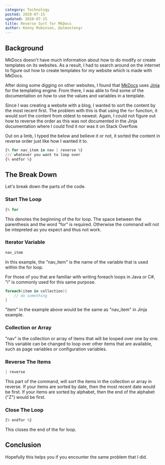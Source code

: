 ```yaml
---
category: Technology
posted: 2020-07-15
updated: 2020-07-15
title: Reverse Sort for MkDocs
author: Kenny Robinson, @almostengr
---
```


## Background

MkDocs doesn't have much information about how to do modify or create templates on its websites. As a
result, I had to search around on the internet to figure out how to create templates for my website
which is made with MkDocs.

After doing some digging on other websites, I found that
<a href="https://mkdocs.org" target="_blank">MkDocs</a> uses
<a href="https://jinja.palletsprojects.com" target="_blank">Jinja</a> for the templating engine.
From there, I was able to find some of the documentation on how to use the values and variables
in a template.

Since I was creating a website with a blog, I wanted to sort the content by the most recent first.
The problem with this is that using the ```for``` function, it would sort the content from oldest to
newest. Again, I could not figure out how to reverse the order as this was not documented in the Jinja
documentation where I could find it nor was it on Stack Overflow.

Out on a limb, I typed the below and believe it or not, it sorted the content in reverse order
just like how I wanted it to.

```python
{% for nav_item in nav | reverse %}
/// whatever you want to loop over
{% endfor %}
```

## The Break Down

Let's break down the parts of the code.

### Start The Loop

```python
{% for
```

This denotes the beginning of the for loop. The space between the parenthesis and the word "for" is
required. Otherwise the command will not be intepreted as you expect and thus not work.

### Iterator Variable

```python
nav_item
```

In this example, the "nav_item" is the name of the variable that is used within the for loop.

For those of you that are familiar with writing foreach loops in Java or C#, "i" is commonly used for this
same purpose.

```csharp
foreach(item in collection){
    // do something
}
```

"item" in the example above would be the same as "nav_item" in Jinja example.

### Collection or Array

"nav" is the collection or array of items that will be looped over one by one. This variable can be
changed to loop over other items that are available, such as page variables or configuration variables.

### Reverse The Items

```python
| reverse
```

This part of the command, will sort the items in the collection or array in reverse. If your items
are sorted by date, then the most recent date would be first. If your items are sorted by alphabet,
then the end of the alphabet ("Z") would be first.

### Close The Loop

```python
{% endfor %}
```

This closes the end of the for loop.


## Conclusion

Hopefully this helps you if you encounter the same problem that I did. 
